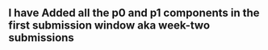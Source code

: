 ## I have Added all the p0 and p1 components in the first submission window aka week-two submissions
